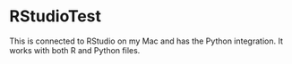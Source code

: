 # RStudioTest
This is connected to RStudio on my Mac and has the Python integration. It works with both R and Python files. 
